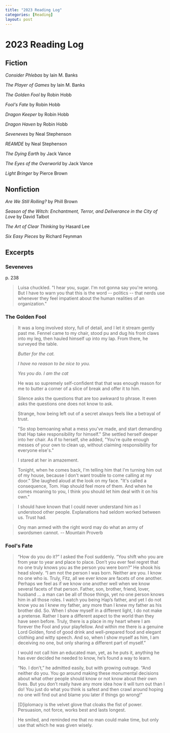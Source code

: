```yaml
---
title: "2023 Reading Log"
categories: [Reading]
layout: post
---
```

# 2023 Reading Log

## Fiction
_Consider Phlebas_ by Iain M. Banks

_The Player of Games_ by Iain M. Banks

_The Golden Fool_ by Robin Hobb

_Fool's Fate_ by Robin Hobb

_Dragon Keeper_ by Robin Hobb

_Dragon Haven_ by Robin Hobb

_Seveneves_ by Neal Stephenson

_REAMDE_ by Neal Stephenson

_The Dying Earth_ by Jack Vance

_The Eyes of the Overworld_ by Jack Vance

_Light Bringer_ by Pierce Brown

## Nonfiction
_Are We Still Rolling?_ by Phill Brown

_Season of the Witch: Enchantment, Terror, and Deliverance in the City of Love_ by David Talbot

_The Art of Clear Thinking_ by Hasard Lee

_Six Easy Pieces_ by Richard Feynman

## Excerpts

### Seveneves
p. 238
> Luisa chuckled. "I hear you, sugar. I'm not gonna say you're wrong. But I have to warn you that this is the word -- politics -- that nerds use whenever they feel impatient about the human realities of an organization."

### The Golden Fool
> It was a long involved story, full of detail, and I let it stream gently past me. Fennel came to my chair, stood pu and dug his front claws into my leg, then hauled himself up into my lap. From there, he surveyed the table.
> 
> _Butter for the cat._
> 
> _I have no reason to be nice to you._
> 
> _Yes you do. I am the cat_
> 
> He was so supremely self-confident that that was enough reason for me to butter a corner of a slice of break and offer it to him.

> Silence asks the questions that are too awkward to phrase. It even asks the questions one does not know to ask.

> Strange, how being left out of a secret always feels like a betrayal of trust.

> "So stop bemoaning what a mess you've made, and start demanding that Hap take responsibility for himself." She settled herself deeper into her chair. As if to herself, she added, "You're quite enough messes of your own to clean up, without claiming responsibility for everyone else's."
> 
> I stared at her in amazement.

> Tonight, when he comes back, I'm telling him that I'm turning him out of my house, because I don't want trouble to come calling at my door." She laughed aloud at the look on my face. "It's called a consequence, Tom. Hap should feel more of them. And when he comes moaning to you, I think you should let him deal with it on his own."

> I should have known that I could never understand him as I understood other people. Explanations had seldom worked between us. Trust had.

> Ony man armed with the right word may do what an army of swordsmen cannot. -- Mountain Proverb

### Fool's Fate
> “How do you do it?” I asked the Fool suddenly. “You shift who you are from year to year and place to place. Don’t you ever feel regret that no one truly knows you as the person you were born?” He shook his head slowly. “I am not the person I was born. Neither are you. I know no one who is. Truly, Fitz, all we ever know are facets of one another. Perhaps we feel as if we know one another well when we know several facets of that person. Father, son, brother, friend, lover, husband … a man can be all of those things, yet no one person knows him in all those roles. I watch you being Hap’s father, and yet I do not know you as I knew my father, any more than I knew my father as his brother did. So. When I show myself in a different light, I do not make a pretense. Rather I bare a different aspect to the world than they have seen before. Truly, there is a place in my heart where I am forever the Fool and your playfellow. And within me there is a genuine Lord Golden, fond of good drink and well-prepared food and elegant clothing and witty speech. And so, when I show myself as him, I am deceiving no one, but only sharing a different part of myself.”

> I would not call him an educated man, yet, as he puts it, anything he has ever decided he needed to know, he’s found a way to learn.

> “No. I don’t,” he admitted easily, but with growing outrage. “And neither do you. You go around making these monumental decisions about what other people should know or not know about their own lives. But you don’t really have any more idea how it will turn out than I do! You just do what you think is safest and then crawl around hoping no one will find out and blame you later if things go wrong!”

> [D]iplomacy is the velvet glove that cloaks the fist of power. Persuasion, not force, works best and lasts longest.

> He smiled, and reminded me that no man could make time, but only use that which he was given wisely.
